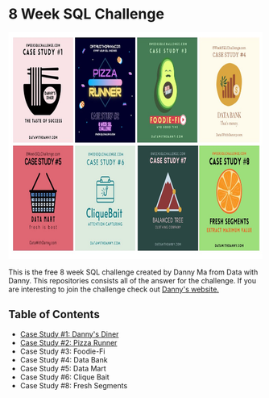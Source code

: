 # 8 Week SQL Challenge

<p align="center">
  <img width="730" height="450" src="https://github.com/amanda-nascimentobarbosa/8_week_sql_challenge/blob/a7f9ed4b0e3b7afc760326a00325a64f1c73fa28/image/sql_challenge.jpg">
</p>

This is the free 8 week SQL challenge created by Danny Ma from Data with Danny. This repositories consists all of the answer for the challenge. If you are interesting to join the challenge check out [Danny's website.](https://8weeksqlchallenge.com)

##  Table of Contents

* [Case Study #1: Danny's Diner](https://github.com/amanda-nascimentobarbosa/8_week_sql_challenge/blob/a2296a7e3ccdf82c96a1c4575151ae284dd50ffa/Danny's_Diner/README.md)
* [Case Study #2: Pizza Runner](https://github.com/amanda-nascimentobarbosa/8_week_sql_challenge/blob/a2296a7e3ccdf82c96a1c4575151ae284dd50ffa/Pizza_Runner/README.md)
* Case Study #3: Foodie-Fi
* Case Study #4: Data Bank
* Case Study #5: Data Mart
* Case Study #6: Clique Bait
* Case Study #8: Fresh Segments
 
